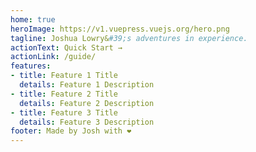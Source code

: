 ```yaml
---
home: true
heroImage: https://v1.vuepress.vuejs.org/hero.png
tagline: Joshua Lowry&#39;s adventures in experience.
actionText: Quick Start →
actionLink: /guide/
features:
- title: Feature 1 Title
  details: Feature 1 Description
- title: Feature 2 Title
  details: Feature 2 Description
- title: Feature 3 Title
  details: Feature 3 Description
footer: Made by Josh with ❤️
---
```

